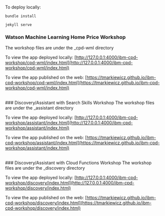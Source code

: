 To deploy locally:

``` console
bundle install

jekyll serve
```

### Watson Machine Learning Home Price Workshop
The workshop files are under the _cpd-wml directory

To view the app deployed locally:
[http://127.0.0.1:4000/ibm-cpd-workshop/cpd-wml/index.html](http://127.0.0.1:4000/ibm-cpd-workshop/cpd-wml/index.html)

To view the app published on the web:
[https://tmarkiewicz.github.io/ibm-cpd-workshop/cpd-wml/index.html](https://tmarkiewicz.github.io/ibm-cpd-workshop/cpd-wml/index.html)

<br />
### Discovery/Assistant with Search Skills Workshop
The workshop files are under the _assistant directory

To view the app deployed locally:
[http://127.0.0.1:4000/ibm-cpd-workshop/assistant/index.html](http://127.0.0.1:4000/ibm-cpd-workshop/assistant/index.html)

To view the app published on the web:
[https://tmarkiewicz.github.io/ibm-cpd-workshop/assistant/index.html](https://tmarkiewicz.github.io/ibm-cpd-workshop/assistant/index.html)

<br />
### Discovery/Assistant with Cloud Functions Workshop
The workshop files are under the _discovery directory

To view the app deployed locally:
[http://127.0.0.1:4000/ibm-cpd-workshop/discovery/index.html](http://127.0.0.1:4000/ibm-cpd-workshop/discovery/index.html)

To view the app published on the web:
[https://tmarkiewicz.github.io/ibm-cpd-workshop/discovery/index.html](https://tmarkiewicz.github.io/ibm-cpd-workshop/discovery/index.html)
